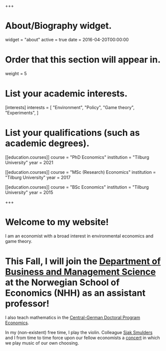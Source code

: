 +++
# About/Biography widget.
widget = "about"
active = true
date = 2016-04-20T00:00:00

# Order that this section will appear in.
weight = 5

# List your academic interests.
[interests]
  interests = [
    "Environment",
    "Policy",
    "Game theory",
    "Experiments",
  ]

# List your qualifications (such as academic degrees).
  
  [[education.courses]]
  course = "PhD Economics"
  institution = "Tilburg University"
  year = 2021
  
[[education.courses]]
  course = "MSc (Research) Economics"
  institution = "Tilburg University"
  year = 2017

[[education.courses]]
  course = "BSc Economics"
  institution = "Tilburg University"
  year = 2015
 
+++

# Welcome to my website!

I am an economist with a broad interest in environmental economics and game theory.

# **This Fall, I will join the [Department of Business and Management Science](https://www.nhh.no/en/departments/business-and-management-science/) at the Norwegian School of Economics (NHH) as an assistant professor!**

I also teach mathematics in the [Central-German Doctoral Program Economics](http://cgde.wifa.uni-leipzig.de/3257-2/).

In my (non-existent) free time, I play the violin. Colleague [Sjak Smulders](https://research.tilburguniversity.edu/en/persons/sjak-smulders) and I from time to time force upon our fellow economists a [concert](https://twitter.com/TiUEconomics/status/1111204863382380544) in which we play music of our own choosing.
